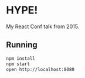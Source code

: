 HYPE!
====

My React Conf talk from 2015.

Running
-------

```sh
npm install
npm start
open http://localhost:8080
```

